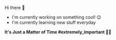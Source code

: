 Hi there 👋
* I'm currently working on something cool! 😉
* I'm currently learning new stuff everyday 

**It's Just a Matter of Time #extremely_important  🤏🤌**

